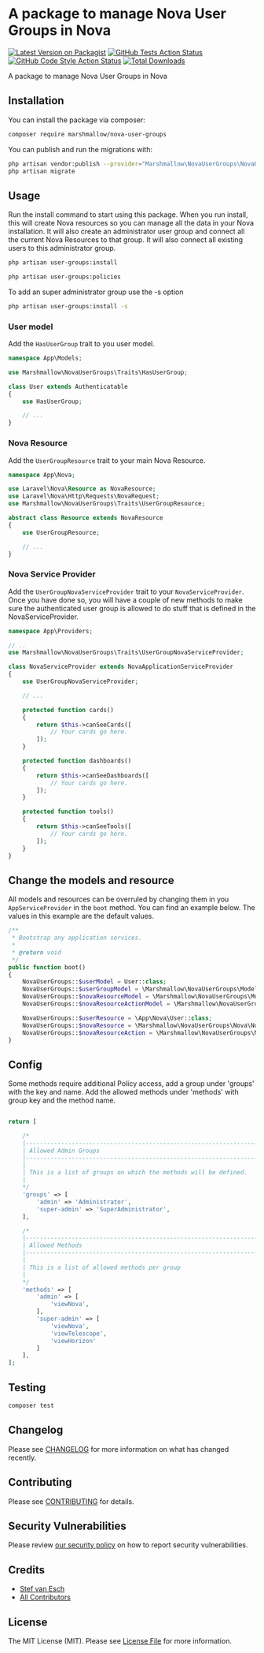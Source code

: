 # A package to manage Nova User Groups in Nova

[![Latest Version on Packagist](https://img.shields.io/packagist/v/marshmallow/nova-user-groups.svg?style=flat-square)](https://packagist.org/packages/marshmallow/nova-user-groups)
[![GitHub Tests Action Status](https://img.shields.io/github/workflow/status/marshmallow/nova-user-groups/run-tests?label=tests)](https://github.com/marshmallow/nova-user-groups/actions?query=workflow%3Arun-tests+branch%3Amain)
[![GitHub Code Style Action Status](https://img.shields.io/github/workflow/status/marshmallow/nova-user-groups/Check%20&%20fix%20styling?label=code%20style)](https://github.com/marshmallow/nova-user-groups/actions?query=workflow%3A"Check+%26+fix+styling"+branch%3Amain)
[![Total Downloads](https://img.shields.io/packagist/dt/marshmallow/nova-user-groups.svg?style=flat-square)](https://packagist.org/packages/marshmallow/nova-user-groups)

A package to manage Nova User Groups in Nova

## Installation

You can install the package via composer:

```bash
composer require marshmallow/nova-user-groups
```

You can publish and run the migrations with:

```bash
php artisan vendor:publish --provider="Marshmallow\NovaUserGroups\NovaUserGroupsServiceProvider" --tag="nova-user-groups-migrations"
php artisan migrate
```

## Usage

Run the install command to start using this package. When you run install, this will create Nova resources so you can manage all the data in your Nova installation. It will also create an administrator user group and connect all the current Nova Resources to that group. It will also connect all existing users to this administrator group.

```bash
php artisan user-groups:install

php artisan user-groups:policies
```

To add an super administrator group use the -s option

```bash
php artisan user-groups:install -s
```

### User model

Add the `HasUserGroup` trait to you user model.

```php
namespace App\Models;

use Marshmallow\NovaUserGroups\Traits\HasUserGroup;

class User extends Authenticatable
{
    use HasUserGroup;

    // ...
}

```

### Nova Resource

Add the `UserGroupResource` trait to your main Nova Resource.

```php
namespace App\Nova;

use Laravel\Nova\Resource as NovaResource;
use Laravel\Nova\Http\Requests\NovaRequest;
use Marshmallow\NovaUserGroups\Traits\UserGroupResource;

abstract class Resource extends NovaResource
{
    use UserGroupResource;

    // ...
}
```

### Nova Service Provider

Add the `UserGroupNovaServiceProvider` trait to your `NovaServiceProvider`. Once you have done so, you will have a couple of new methods to make sure the authenticated user group is allowed to do stuff that is defined in the NovaServiceProvider.

```php
namespace App\Providers;

// ..
use Marshmallow\NovaUserGroups\Traits\UserGroupNovaServiceProvider;

class NovaServiceProvider extends NovaApplicationServiceProvider
{
    use UserGroupNovaServiceProvider;

    // ...

    protected function cards()
    {
        return $this->canSeeCards([
            // Your cards go here.
        ]);
    }

    protected function dashboards()
    {
        return $this->canSeeDashboards([
            // Your cards go here.
        ]);
    }

    protected function tools()
    {
        return $this->canSeeTools([
            // Your cards go here.
        ]);
    }
}
```

## Change the models and resource

All models and resources can be overruled by changing them in you `AppServiceProvider` in the `boot` method. You can find an example below. The values in this example are the default values.

```php
/**
 * Bootstrap any application services.
 *
 * @return void
 */
public function boot()
{
    NovaUserGroups::$userModel = User::class;
    NovaUserGroups::$userGroupModel = \Marshmallow\NovaUserGroups\Models\UserGroup::class;
    NovaUserGroups::$novaResourceModel = \Marshmallow\NovaUserGroups\Models\NovaResource::class;
    NovaUserGroups::$novaResourceActionModel = \Marshmallow\NovaUserGroups\Models\NovaResourceAction::class;

    NovaUserGroups::$userResource = \App\Nova\User::class;
    NovaUserGroups::$novaResource = \Marshmallow\NovaUserGroups\Nova\NovaResource::class;
    NovaUserGroups::$novaResourceAction = \Marshmallow\NovaUserGroups\Nova\NovaResourceAction::class;
}
```

## Config

Some methods require additional Policy access, add a group under 'groups' with the key and name.
Add the allowed methods under 'methods' with group key and the method name.

```php

return [

    /*
    |--------------------------------------------------------------------------
    | Allowed Admin Groups
    |--------------------------------------------------------------------------
    |
    | This is a list of groups on which the methods will be defined.
    |
    */
    'groups' => [
        'admin' => 'Administrator',
        'super-admin' => 'SuperAdministrator',
    ],

    /*
    |--------------------------------------------------------------------------
    | Allowed Methods
    |--------------------------------------------------------------------------
    |
    | This is a list of allowed methods per group
    |
    */
    'methods' => [
        'admin' => [
            'viewNova',
        ],
        'super-admin' => [
            'viewNova',
            'viewTelescope',
            'viewHorizon'
        ]
    ],
];

```

## Testing

```bash
composer test
```

## Changelog

Please see [CHANGELOG](CHANGELOG.md) for more information on what has changed recently.

## Contributing

Please see [CONTRIBUTING](.github/CONTRIBUTING.md) for details.

## Security Vulnerabilities

Please review [our security policy](../../security/policy) on how to report security vulnerabilities.

## Credits

-   [Stef van Esch](https://github.com/marshmallow-packages)
-   [All Contributors](../../contributors)

## License

The MIT License (MIT). Please see [License File](LICENSE.md) for more information.
